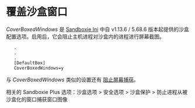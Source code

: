 # 覆盖沙盒窗口

_CoverBoxedWindows_ 是 [Sandboxie Ini](SandboxieIni.md) 中自 v1.13.6 / 5.68.6 版本起提供的沙盒配置选项。启用后，它会阻止主机进程对沙盒内的进程进行屏幕截图。

```
   .
   .
   .
   [DefaultBox]
   CoverBoxedWindows=y
```

与 _CoverBoxedWindows_ 类似的设置还有 [阻止屏幕捕获](BlockScreenCapture.md)。

相关的 Sandboxie Plus 选项：沙盒选项 > 安全选项 > 沙盒保护 > 防止进程从被沙盒化的窗口捕获窗口图像